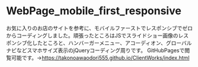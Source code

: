 # WebPage_mobile_first_responsive
お気に入りのお店のサイトを参考に、モバイルファーストでレスポンシブでゼロからコーディングしました。頑張ったところはJSでスライドショー画像のレスポンシブ化したところと、ハンバーガーメニュー、アコーディオン、グローバルナビなどスマホサイズ表示のjQueryコーディング周りです。
GitHubPagesで閲覧可能です。→https://takonoawaodori555.github.io/ClientWorks/index.html
